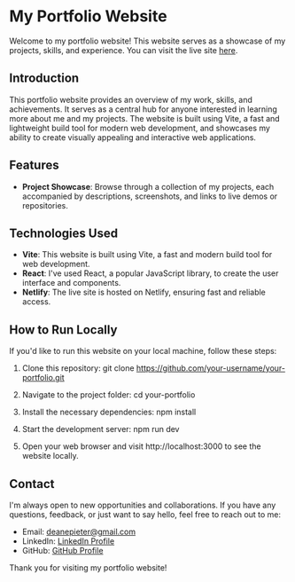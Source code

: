 
# My Portfolio Website

Welcome to my portfolio website! This website serves as a showcase of my projects, skills, and experience. You can visit the live site [here](https://myreactportfoliowebsite.netlify.app/).

## Introduction

This portfolio website provides an overview of my work, skills, and achievements. It serves as a central hub for anyone interested in learning more about me and my projects. The website is built using Vite, a fast and lightweight build tool for modern web development, and showcases my ability to create visually appealing and interactive web applications.

## Features

- **Project Showcase**: Browse through a collection of my projects, each accompanied by descriptions, screenshots, and links to live demos or repositories.

## Technologies Used

- **Vite**: This website is built using Vite, a fast and modern build tool for web development.
- **React**: I've used React, a popular JavaScript library, to create the user interface and components.
- **Netlify**: The live site is hosted on Netlify, ensuring fast and reliable access.

## How to Run Locally

If you'd like to run this website on your local machine, follow these steps:

1. Clone this repository:
   git clone https://github.com/your-username/your-portfolio.git
   

2. Navigate to the project folder:
   cd your-portfolio


3. Install the necessary dependencies:
   npm install


4. Start the development server:
   npm run dev

5. Open your web browser and visit http://localhost:3000 to see the website locally.

## Contact

I'm always open to new opportunities and collaborations. If you have any questions, feedback, or just want to say hello, feel free to reach out to me:

- Email: deanepieter@gmail.com
- LinkedIn: [LinkedIn Profile](https://www.linkedin.com/in/pieterdeane)
- GitHub: [GitHub Profile](https://github.com/Pieter1821)

Thank you for visiting my portfolio website!



